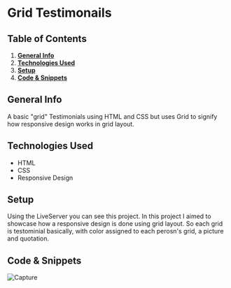# Grid Testimonails

## Table of Contents
1. [**General Info**](#general-info)
2. [**Technologies Used**](#technologies-used)
3. [**Setup**](#setup)
4. [**Code & Snippets**](#CodeSnippets)
## General Info
A basic "grid" Testimonials using HTML and CSS but uses Grid to signify how responsive design works in grid layout.
## Technologies Used
- HTML
- CSS
- Responsive Design
  

## Setup
Using the LiveServer you can see this project.
In this project I aimed to showcase how a responsive design is done using grid layout.
So each grid is testominial basically, with color assigned to each perosn's grid, a picture and quotation.
## Code & Snippets
![Capture](https://github.com/AhmadBahr/GridTestimonials/assets/150359856/18cf678c-f179-4ab2-8824-74f156856d61)
